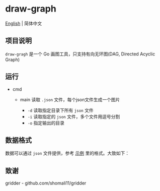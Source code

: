 # draw-graph

[English](readme.md) | 简体中文

## 项目说明

`draw-gragh` 是一个 Go 画图工具，只支持有向无环图(DAG, Directed Acyclic Graph)

## 运行

* cmd
    * main
      读取 `.json` 文件，每个json文件生成一个图片

        * `-d` 读取指定目录下所有 `json` 文件
        * `-i` 读取指定的 `json` 文件，多个文件用逗号分割
        * `-o` 指定输出的目录

## 数据格式

数据可以通过 `json` 文件提供，参考 [示例](cmd/data/example.json) 里的格式。大致如下：

## 致谢

gridder - github.com/shomali11/gridder
